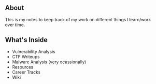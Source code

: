 ## About

This is my notes to keep track of my work on different things I learn/work over time. 


## What's Inside

* Vulnerability Analysis
* CTF Writeups
* Malware Analysis (very ocassionally)
* Resources
* Career Tracks
* Wiki
